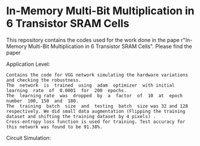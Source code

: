 # In-Memory Multi-Bit Multiplication in 6 Transistor SRAM Cells

This repository contains the codes used for the work done in the pape r"In-Memory Multi-Bit Multiplication in 6 Transistor SRAM Cells". 
Please find the paper 

Application Level:

    Contains the code for VGG network simulating the hardware variations and checking the robustness. 
    The  network  is  trained  using  adam  optimizer  with initial  learning  rate  of  0.0001  for  200  epochs.  
    The  learning rate  was  dropped  by  a  factor  of  10  at  epoch  number  100, 150  and  180.  
    The  training  batch  size  and  testing  batch  size was 32 and 128 respectively. We did small data augmentation (Flipping the training dataset and shifting the training dataset by 4 pixels) . 
    Cross-entropy loss function is used for training. Test accuracy for this network was found to be 91.38%.

Circuit Simulation:

